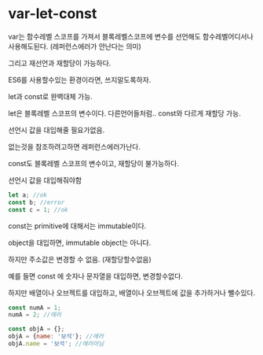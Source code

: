 # var-let-const

var는 함수레벨 스코프를 가져서 블록레벨스코프에 변수를 선언해도 함수레벨어디서나 사용해도된다. \(레퍼런스에러가 안난다는 의미\)

그리고 재선언과 재할당이 가능하다.

ES6를 사용할수있는 환경이라면, 쓰지말도록하자.

let과 const로 완벽대체 가능.

let은 블록레벨 스코프의 변수이다. 다른언어들처럼.. const와 다르게 재할당 가능.

선언시 값을 대입해줄 필요가없음.

없는것을 참조하려고하면 레퍼런스에러가난다.

const도 블록레벨 스코프의 변수이고, 재할당이 불가능하다.

선언시 값을 대입해줘야함

```javascript
let a; //ok
const b; //error
const c = 1; //ok
```

const는 primitive에 대해서는 immutable이다.

object을 대입하면, immutable object는 아니다.

하지만 주소값은 변경할 수 없음. \(재할당할수없음\)

예를 들면 const 에 숫자나 문자열을 대입하면, 변경할수없다.

하지만 배열이나 오브젝트를 대입하고, 배열이나 오브젝트에 값을 추가하거나 뺄수있다.

```javascript
const numA = 1;
numA = 2; //에러

const objA = {};
objA = {name: '보석'}; //에러
objA.name = '보석'; //에러아님
```

